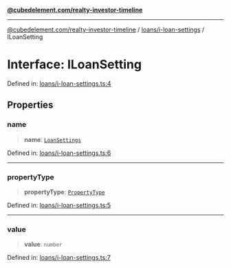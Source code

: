 [**@cubedelement.com/realty-investor-timeline**](../../../index.md)

---

[@cubedelement.com/realty-investor-timeline](../../../modules.md) / [loans/i-loan-settings](../index.md) / ILoanSetting

# Interface: ILoanSetting

Defined in: [loans/i-loan-settings.ts:4](https://github.com/kvernon/realty-investor-timeline/blob/cec7f590aef4aded8ee94008f5b37aa0db4daadd/src/loans/i-loan-settings.ts#L4)

## Properties

### name

> **name**: [`LoanSettings`](../../loan-settings/enumerations/LoanSettings.md)

Defined in: [loans/i-loan-settings.ts:6](https://github.com/kvernon/realty-investor-timeline/blob/cec7f590aef4aded8ee94008f5b37aa0db4daadd/src/loans/i-loan-settings.ts#L6)

---

### propertyType

> **propertyType**: [`PropertyType`](../../../properties/property-type/enumerations/PropertyType.md)

Defined in: [loans/i-loan-settings.ts:5](https://github.com/kvernon/realty-investor-timeline/blob/cec7f590aef4aded8ee94008f5b37aa0db4daadd/src/loans/i-loan-settings.ts#L5)

---

### value

> **value**: `number`

Defined in: [loans/i-loan-settings.ts:7](https://github.com/kvernon/realty-investor-timeline/blob/cec7f590aef4aded8ee94008f5b37aa0db4daadd/src/loans/i-loan-settings.ts#L7)
